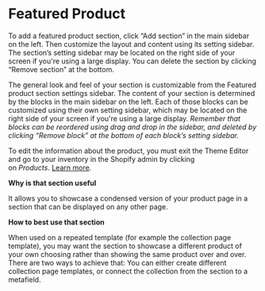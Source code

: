 # Featured Product

To add a featured product section, click “Add section” in the main sidebar on the left. Then customize the layout and content using its setting sidebar. The section’s setting sidebar may be located on the right side of your screen if you're using a large display. You can delete the section by clicking “Remove section” at the bottom.

The general look and feel of your section is customizable from the Featured product section settings sidebar. The content of your section is determined by the blocks in the main sidebar on the left. Each of those blocks can be customized using their own setting sidebar, which may be located on the right side of your screen if you're using a large display. *Remember that blocks can be reordered using drag and drop in the sidebar, and deleted by clicking “Remove block” at the bottom of each block’s setting sidebar.*

To edit the information about the product, you must exit the Theme Editor and go to your inventory in the Shopify admin by clicking on *Products*. [Learn more](https://help.shopify.com/en/manual/products).

**Why is that section useful**

It allows you to showcase a condensed version of your product page in a section that can be displayed on any other page.

**How to best use that section**

When used on a repeated template (for example the collection page template), you may want the section to showcase a different product of your own choosing rather than showing the same product over and over. There are two ways to achieve that: You can either create different collection page templates, or connect the collection from the section to a metafield.
